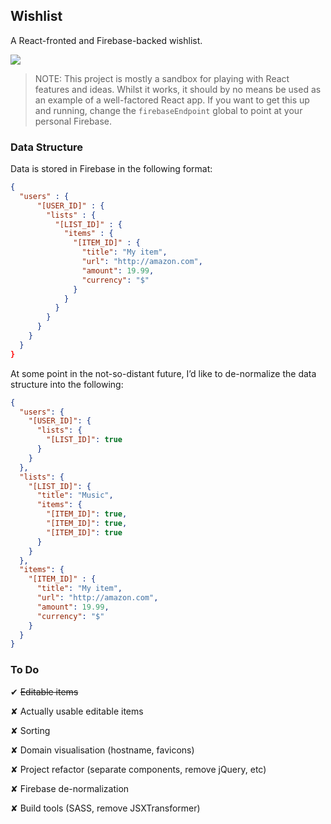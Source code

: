## Wishlist
A React-fronted and Firebase-backed wishlist.

![](http://i.imgur.com/l4YtEAJ.png)

> NOTE: This project is mostly a sandbox for playing with React features and ideas. Whilst it works, it should by no means be used as an example of a well-factored React app. If you want to get this up and running, change the `firebaseEndpoint` global to point at your personal Firebase.

### Data Structure
Data is stored in Firebase in the following format:

```json
{
  "users" : {
      "[USER_ID]" : {
        "lists" : {
          "[LIST_ID]" : {
            "items" : {
              "[ITEM_ID]" : {
                "title": "My item",
                "url": "http://amazon.com",
                "amount": 19.99,
                "currency": "$"
              }
            }
          }
        }
      }
    }
  }
}
```

At some point in the not-so-distant future, I’d like to de-normalize the data structure into the following:

```json
{
  "users": {
    "[USER_ID]": {
      "lists": {
        "[LIST_ID]": true
      }
    }
  },
  "lists": {
    "[LIST_ID]": {
      "title": "Music",
      "items": {
        "[ITEM_ID]": true,
        "[ITEM_ID]": true,
        "[ITEM_ID]": true
      }
    }
  },
  "items": {
    "[ITEM_ID]" : {
      "title": "My item",
      "url": "http://amazon.com",
      "amount": 19.99,
      "currency": "$"
    }
  }      
}
```

### To Do
✔ ~~Editable items~~

✘ Actually usable editable items

✘ Sorting

✘ Domain visualisation (hostname, favicons)

✘ Project refactor (separate components, remove jQuery, etc)

✘ Firebase de-normalization

✘ Build tools (SASS, remove JSXTransformer)
